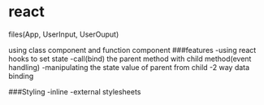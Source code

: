 # react
files(App, UserInput, UserOuput)   

using class component and function component
###features
 -using react hooks to set state 
 -call(bind) the parent method with child method(event handling)
 -manipulating the state value of parent from child
 -2 way data binding

###Styling
 -inline
 -external stylesheets